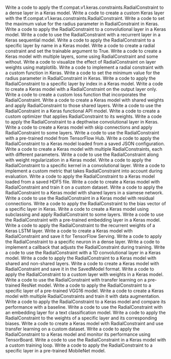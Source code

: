 Write a code to apply the tf.compat.v1.keras.constraints.RadialConstraint to a dense layer in a Keras model.
Write a code to create a custom Keras layer with the tf.compat.v1.keras.constraints.RadialConstraint.
Write a code to set the maximum value for the radius parameter in RadialConstraint in Keras.
Write a code to apply the RadialConstraint to a convolutional layer in a Keras model.
Write a code to use the RadialConstraint with a recurrent layer in a Keras sequential model.
Write a code to apply the RadialConstraint to a specific layer by name in a Keras model.
Write a code to create a radial constraint and set the trainable argument to True.
Write a code to create a Keras model with multiple layers, some using RadialConstraint and some without.
Write a code to visualize the effect of RadialConstraint on layer weights using matplotlib.
Write a code to implement a radial constraint with a custom function in Keras.
Write a code to set the minimum value for the radius parameter in RadialConstraint in Keras.
Write a code to apply the RadialConstraint to a specific layer by index in a Keras model.
Write a code to create a Keras model with a RadialConstraint on the output layer only.
Write a code to create a custom loss function that incorporates the RadialConstraint.
Write a code to create a Keras model with shared weights and apply RadialConstraint to those shared layers.
Write a code to use the RadialConstraint in a Keras functional API model.
Write a code to create a custom optimizer that applies RadialConstraint to its weights.
Write a code to apply the RadialConstraint to a depthwise convolutional layer in Keras.
Write a code to create a Keras model with skip connections and apply RadialConstraint to some layers.
Write a code to use the RadialConstraint with a pre-trained model from TensorFlow Hub.
Write a code to apply the RadialConstraint to a Keras model loaded from a saved JSON configuration.
Write a code to create a Keras model with multiple RadialConstraints, each with different parameters.
Write a code to use the RadialConstraint along with weight regularization in a Keras model.
Write a code to apply the RadialConstraint to a specific kernel in a convolutional layer.
Write a code to implement a custom metric that takes RadialConstraint into account during evaluation.
Write a code to apply the RadialConstraint to a Keras model loaded from a saved HDF5 file.
Write a code to create a Keras model with RadialConstraint and train it on a custom dataset.
Write a code to apply the RadialConstraint to a Keras model with shared layers in a siamese network.
Write a code to use the RadialConstraint in a Keras model with residual connections.
Write a code to apply the RadialConstraint to the bias vector of a specific layer in Keras.
Write a code to create a Keras model using subclassing and apply RadialConstraint to some layers.
Write a code to use the RadialConstraint with a pre-trained embedding layer in a Keras model.
Write a code to apply the RadialConstraint to the recurrent weights of a Keras LSTM layer.
Write a code to create a Keras model with RadialConstraint and save it for TensorFlow Serving.
Write a code to apply the RadialConstraint to a specific neuron in a dense layer.
Write a code to implement a callback that adjusts the RadialConstraint during training.
Write a code to use the RadialConstraint with a 1D convolutional layer in a Keras model.
Write a code to apply the RadialConstraint to a Keras model with shared and non-shared layers.
Write a code to create a Keras model with RadialConstraint and save it in the SavedModel format.
Write a code to apply the RadialConstraint to a custom layer with weights in a Keras model.
Write a code to use the RadialConstraint with transfer learning on a pre-trained ResNet model.
Write a code to apply the RadialConstraint to a specific layer of a pre-trained VGG16 model.
Write a code to create a Keras model with multiple RadialConstraints and train it with data augmentation.
Write a code to apply the RadialConstraint to a Keras model and compare its performance with a baseline.
Write a code to use the RadialConstraint with an embedding layer for a text classification model.
Write a code to apply the RadialConstraint to the weights of a specific layer and its corresponding biases.
Write a code to create a Keras model with RadialConstraint and use transfer learning on a custom dataset.
Write a code to apply the RadialConstraint to a Keras model and monitor its performance using TensorBoard.
Write a code to use the RadialConstraint in a Keras model with a custom training loop.
Write a code to apply the RadialConstraint to a specific layer in a pre-trained MobileNet model.
